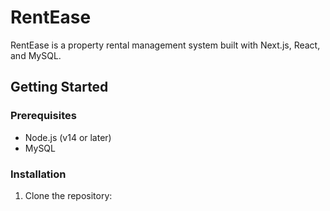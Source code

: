 # RentEase

RentEase is a property rental management system built with Next.js, React, and MySQL.

## Getting Started

### Prerequisites

- Node.js (v14 or later)
- MySQL

### Installation

1. Clone the repository:

